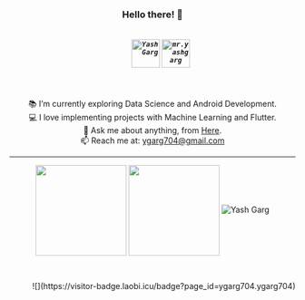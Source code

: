 <h3 align="center">Hello there! 👋</h3>
<h5 align="center">
  <code>
    <a href="https://www.linkedin.com/in/ygarg704/" title="LinkedIn Profile"><img align="center" src="https://img.icons8.com/cute-clipart/64/000000/linkedin.png" alt="Yash Garg" height="50" width="50" /></a></code>
  <code><a href="https://www.instagram.com/mr.yashgarg/" title="Instagram Profile"><img align="center" src="https://img.icons8.com/cute-clipart/64/000000/instagram-new.png" alt="mr.yashgarg" height="50" width="50" /></a></code>
</h5>
<br>
<p align="center">
  📚 I’m currently exploring Data Science and Android Development.
  <br>
  💻 I love implementing projects with Machine Learning and Flutter.
  <br>
  💬 Ask me about anything, from <a href="https://github.com/ygarg704/ygarg704/issues" title="Issues">Here</a>.
  <br>
  📫 Reach me at: <a href="mailto:ygarg704@gmail.com">ygarg704@gmail.com</a>
</p>

<hr>

<p align=center>
    <img height=160 align="center" src="https://github-readme-stats.vercel.app/api?username=ygarg704&show_icons=true&theme=react">
    <img height=160 align="center" src="https://github-readme-stats.vercel.app/api/top-langs/?username=ygarg704&hide=css,Jupyter Notebook&layout=compact&theme=react">
  <img src="https://komarev.com/ghpvc/?username=ygarg704&label=Profile%20views&color=0e75b6&style=flat" alt="Yash Garg" />
</p>
<br><p align="right">![](https://visitor-badge.laobi.icu/badge?page_id=ygarg704.ygarg704)<br>
